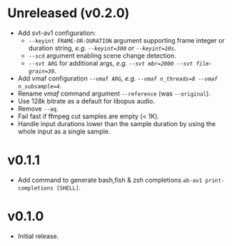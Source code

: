 # Unreleased (v0.2.0)
* Add svt-av1 configuration:
  - `--keyint FRAME-OR-DURATION` argument supporting frame integer or duration string, _e.g. `--keyint=300` or `--keyint=10s`_.
  - `--scd` argument enabling scene change detection.
  - `--svt ARG` for additional args, _e.g. `--svt mbr=2000 --svt film-grain=30`_.
* Add vmaf configuration `--vmaf ARG`, _e.g. `--vmaf n_threads=8 --vmaf n_subsample=4`_.
* Rename _vmaf_ command argument `--reference` (was `--original`).
* Use 128k bitrate as a default for libopus audio.
* Remove `--aq`.
* Fail fast if ffmpeg cut samples are empty (< 1K).
* Handle input durations lower than the sample duration by using the whole input as a single sample.

# v0.1.1
* Add command to generate bash,fish & zsh completions `ab-av1 print-completions [SHELL]`.

# v0.1.0
* Initial release.
